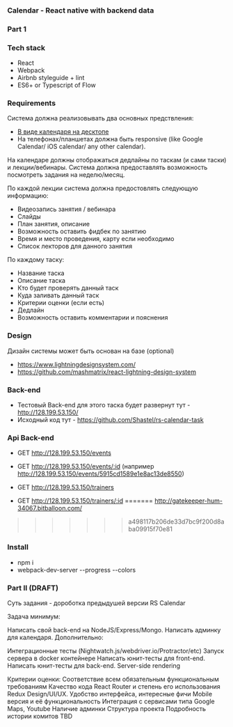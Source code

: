 ### Calendar - React native with backend data

    
### Part 1

### Tech stack
 * React
 * Webpack
 * Airbnb styleguide + lint
 * ES6+ or Typescript of Flow

### Requirements

Система должна реализовывать два основных предствления:
  * [В виде календаря на десктопе](http://intljusticemission.github.io/react-big-calendar/examples/index.html)
  * На телефонах/планшетах должна быть responsive (like Google Calendar/ iOS calendar/ any other calendar).

На календаре должны отображаться дедлайны по таскам (и сами таски) и лекции/вебинары.
Система должна предоставлять возможность посмотреть задания на неделю/месяц.

По каждой лекции система должна предостовлять следующую информацию:
  * Видеозапись занятия / вебинара
  * Слайды
  * План занятия, описание
  * Возможность оставить фидбек по занятию
  * Время и место проведения, карту если необходимо
  * Список лекторов для данного занятия

По каждому таску:
 * Название таска
 * Описание таска
 * Кто будет проверять данный таск
 * Куда заливать данный таск
 * Критерии оценки (если есть)
 * Дедлайн
 * Возможность оставить комментарии и пояснения 
 
 ### Design
 Дизайн системы может быть основан на базе  (optional)
  * https://www.lightningdesignsystem.com/
  * https://github.com/mashmatrix/react-lightning-design-system
  
  ### Back-end
  * Тестовый Back-end для этого таска будет развернут тут - http://128.199.53.150/
  * Исходный код тут - https://github.com/Shastel/rs-calendar-task
  
  ### Api Back-end
  
  * GET http://128.199.53.150/events
  * GET http://128.199.53.150/events/:id (например http://128.199.53.150/events/5915cd1589e1e8ac13de8550)
  
  * GET http://128.199.53.150/trainers
  * GET http://128.199.53.150/trainers/:id 
=======
    http://gatekeeper-hum-34067.bitballoon.com/
>>>>>>> a498117b206de33d7bc9f200d8aba09915f70e81

### Install
 - npm i
 - webpack-dev-server --progress --colors
 
### Part II (DRAFT)

Суть задания - дороботка предыдушей версии RS Calendar

Задача минимум:

Написать свой back-end на NodeJS/Express/Mongo.
Написать админку для календаря.
Дополнительно:

Интеграционные тесты (Nightwatch.js/webdriver.io/Protractor/etc)
Запуск сервера в docker контейнере
Написать юнит-тесты для front-end.
Написать юнит-тесты для back-end.
Server-side rendering

Критерии оценки:
Соответствие всем обязательным функциональным требованиям
Качество кода
React Router и степень его использования
Redux
Design/UI/UX. Удобство интерфейса, интересные фичи
Mobile версия и её функциональность
Интеграция с сервисами типа Google Maps, Youtube
Наличие админки
Структура проекта
Подробность истории комитов
TBD
 
 
 
 
